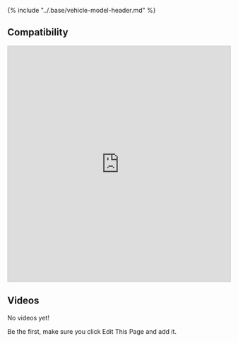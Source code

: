 {% include "../.base/vehicle-model-header.md" %}

## Compatibility

<iframe class="airtable-embed" src="https://airtable.com/embed/shrLxLDKOH4vGJMVy?backgroundColor=gray&layout=card" frameborder="0" onmousewheel="" width="100%" height="533" style="background: transparent; border: 1px solid #ccc;"></iframe>

## Videos

No videos yet!

Be the first, make sure you click Edit This Page and add it.

